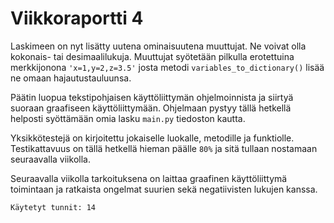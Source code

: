 # Viikkoraportti 4

Laskimeen on nyt lisätty uutena ominaisuutena muuttujat. Ne voivat olla kokonais- tai desimaalilukuja. Muuttujat syötetään pilkulla erotettuina merkkijonona `'x=1,y=2,z=3.5'` josta metodi  `variables_to_dictionary()` lisää ne omaan hajautustauluunsa.

Päätin luopua tekstipohjaisen käyttöliittymän ohjelmoinnista ja siirtyä suoraan graafiseen käyttöliittymään. Ohjelmaan pystyy tällä hetkellä helposti syöttämään omia lasku `main.py` tiedoston kautta.

Yksikkötestejä on kirjoitettu jokaiselle luokalle, metodille ja funktiolle. Testikattavuus on tällä hetkellä hieman päälle `80%` ja sitä tullaan nostamaan seuraavalla viikolla.

Seuraavalla viikolla tarkoituksena on laittaa graafinen käyttöliittymä toimintaan ja ratkaista ongelmat suurien sekä negatiivisten lukujen kanssa. 

`Käytetyt tunnit: 14`

